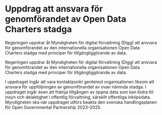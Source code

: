 # Uppdrag att ansvara för genomförandet av Open Data Charters stadga

Regeringen uppdrar åt Myndigheten för digital förvaltning (Digg) att ansvara för genomförandet av den internationella organisationen Open Data Charters stadga med principer för tillgängliggörande av data.

Regeringen uppdrar åt Myndigheten för digital förvaltning (Digg) att ansvara för genomförandet av den internationella organisationen Open Data Charters stadga med principer för tillgängliggörande av data.

I uppdraget ingår att vara kontaktpunkt gentemot organisationen liksom att ansvara för uppföljningen av genomförandet av ovan nämnda stadga. I uppdraget ingår även att främja tillgången av öppna data som kan bidra till insyn och delaktighet i offentlig förvaltning, särskilt offentliga inköpsdata. Myndigheten ska när uppdraget utförs beakta den svenska handlingsplanen för Open Governmental Partnership 2023–2025.
